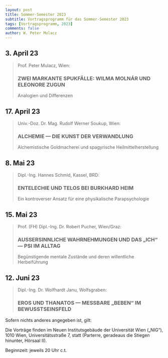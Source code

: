 ```yaml
---
layout: post
title: Sommer-Semester 2023
subtitle: Vortragsprogramm für das Sommer-Semester 2023
tags: [Vortragsprogramm, 2023]
comments: false
author: W. Peter Mulacz
---
```


## 3. April 23
> Prof. Peter Mulacz, Wien:
> ### ZWEI MARKANTE SPUKFÄLLE:  WILMA MOLNÁR UND ELEONORE ZUGUN
> Analogien und Differenzen


## 17. April 23
> Univ.-Doz. Dr. Mag. Rudolf Werner Soukup, Wien:
> ### ALCHEMIE — DIE KUNST DER VERWANDLUNG
> Alchemistische Goldmacherei und spagyrische Heilmittelherstellung

## 8. Mai 23
> Dipl.-Ing. Hannes Schmid, Kassel, BRD:
> ### ENTELECHIE UND TELOS BEI BURKHARD HEIM
> Ein kontroverser Ansatz für eine physikalische Parapsychologie

## 15. Mai 23
> Prof. (FH) Dipl.-Ing. Dr. Robert Pucher, Wien/Graz:
> ### AUSSERSINNLICHE WAHRNEHMUNGEN UND DAS „ICH“ — PSI IM ALLTAG
> Begünstigende mentale Zustände und deren willentliche Herbeiführung

## 12. Juni 23
> Dipl.-Ing. Dr. Wolfhardt Janu, Wolfsgraben:
> ### EROS UND THANATOS — MESSBARE „BEBEN“ IM BEWUSSTSEINSFELD





Sofern nichts anderes angegeben ist, gilt:

Die Vorträge finden im Neuen Institutsgebäude der Universität Wien („NIG“), 1010 Wien, Universitätsstraße 7, statt (Parterre, geradeaus die Stiegen hinunter, Hörsaal II).

Beginnzeit: jeweils 20 Uhr c.t.


